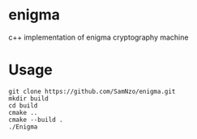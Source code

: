 # enigma
c++ implementation of enigma cryptography machine

# Usage
```
git clone https://github.com/SamNzo/enigma.git
mkdir build
cd build
cmake ..
cmake --build .
./Enigma
```